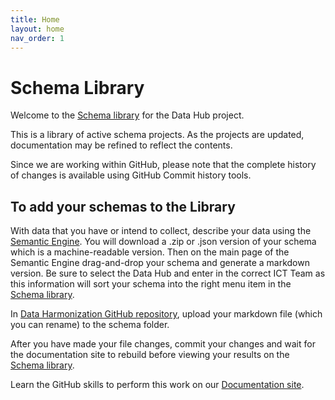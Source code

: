 ```yaml
---
title: Home
layout: home
nav_order: 1
---
```


# Schema Library

Welcome to the [Schema library](https://climatesmartagcollab.github.io/HUB-Harmonization/) for the Data Hub project.

This is a library of active schema projects. As the projects are updated, documentation may be refined to reflect the contents.

Since we are working within GitHub, please note that the complete history of changes is available using GitHub Commit history tools.

## To add your schemas to the Library

With data that you have or intend to collect, describe your data using the [Semantic Engine](https://www.semanticengine.org). You will download a .zip or .json version of your schema which is a machine-readable version. Then on the main page of the Semantic Engine drag-and-drop your schema and generate a markdown version. Be sure to select the Data Hub and enter in the correct ICT Team as this information will sort your schema into the right menu item in the [Schema library](https://climatesmartagcollab.github.io/HUB-Harmonization/).

In [Data Harmonization GitHub repository](https://github.com/ClimateSmartAgCollab/HUB-Harmonization), upload your markdown file (which you can rename) to the schema folder.


After you have made your file changes, commit your changes and wait for the documentation site to rebuild before viewing your results on the [Schema library](https://climatesmartagcollab.github.io/HUB-Harmonization/).

Learn the GitHub skills to perform this work on our [Documentation site](https://climatesmartagcollab.github.io/Documentation-en/github/).
